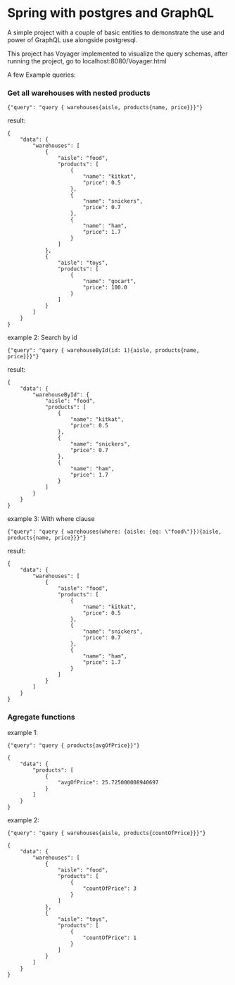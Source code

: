 # Spring with postgres and GraphQL

A simple project with a couple of basic entities to demonstrate the use and power of GraphQL use alongside postgresql.

This project has Voyager implemented to visualize the query schemas, after running the project, 
go to localhost:8080/Voyager.html

A few Example queries:

### Get all warehouses with nested products
```
{"query": "query { warehouses{aisle, products{name, price}}}"}
```
result:
```
{
    "data": {
        "warehouses": [
            {
                "aisle": "food",
                "products": [
                    {
                        "name": "kitkat",
                        "price": 0.5
                    },
                    {
                        "name": "snickers",
                        "price": 0.7
                    },
                    {
                        "name": "ham",
                        "price": 1.7
                    }
                ]
            },
            {
                "aisle": "toys",
                "products": [
                    {
                        "name": "gocart",
                        "price": 100.0
                    }
                ]
            }
        ]
    }
}
```

example 2:
Search by id
```
{"query": "query { warehouseById(id: 1){aisle, products{name, price}}}"}
```

result: 
```
{
    "data": {
        "warehouseById": {
            "aisle": "food",
            "products": [
                {
                    "name": "kitkat",
                    "price": 0.5
                },
                {
                    "name": "snickers",
                    "price": 0.7
                },
                {
                    "name": "ham",
                    "price": 1.7
                }
            ]
        }
    }
}
```

example 3:
With where clause
```
{"query": "query { warehouses(where: {aisle: {eq: \"food\"}}){aisle, products{name, price}}}"}
```

result: 
```
{
    "data": {
        "warehouses": [
            {
                "aisle": "food",
                "products": [
                    {
                        "name": "kitkat",
                        "price": 0.5
                    },
                    {
                        "name": "snickers",
                        "price": 0.7
                    },
                    {
                        "name": "ham",
                        "price": 1.7
                    }
                ]
            }
        ]
    }
}
```

### Agregate functions
example 1:
```
{"query": "query { products{avgOfPrice}}"}
```
```
{
    "data": {
        "products": [
            {
                "avgOfPrice": 25.725000008940697
            }
        ]
    }
}
```

example 2:
```
{"query": "query { warehouses{aisle, products{countOfPrice}}}"}
```
```
{
    "data": {
        "warehouses": [
            {
                "aisle": "food",
                "products": [
                    {
                        "countOfPrice": 3
                    }
                ]
            },
            {
                "aisle": "toys",
                "products": [
                    {
                        "countOfPrice": 1
                    }
                ]
            }
        ]
    }
}
```
